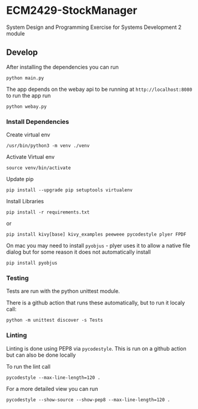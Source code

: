 # ECM2429-StockManager

System Design and Programming Exercise for Systems Development 2 module

## Develop

After installing the dependencies you can run

```shell
python main.py
```

The app depends on the webay api to be running at `http://localhost:8080`
to run the app run 

```shell
python webay.py
```


### Install Dependencies

Create virtual env

```shell
/usr/bin/python3 -m venv ./venv
```

Activate Virtual env

```shell
source venv/bin/activate
```

Update pip

```shell
pip install --upgrade pip setuptools virtualenv
```

Install Libraries

```shell
pip install -r requirements.txt
```

or

```shell
pip install kivy[base] kivy_examples peeweee pycodestyle plyer FPDF
```

On mac you may need to install `pyobjus` - plyer uses it to allow a native file dialog but for some reason 
it does not automatically install

```shell
pip install pyobjus
```

### Testing

Tests are run with the python unittest module. 

There is a github action that runs these automatically, but to run it localy call: 

```shell
python -m unittest discover -s Tests
```

### Linting

Linting is done using PEP8 via `pycodestyle`. 
This is run on a github action but can also be done locally

To run the lint call 
```shell
pycodestyle --max-line-length=120 . 
```

For a more detailed view you can run
```shell
pycodestyle --show-source --show-pep8 --max-line-length=120 .
```